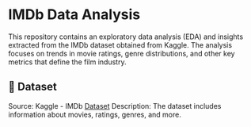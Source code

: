 # IMDb Data Analysis
This repository contains an exploratory data analysis (EDA) and insights extracted from the IMDb dataset obtained from Kaggle. The analysis focuses on trends in movie ratings, genre distributions, and other key metrics that define the film industry.

## 📂 Dataset
Source: Kaggle - IMDb [Dataset](https://www.kaggle.com/datasets/krishnanshverma/imdb-movies-dataset/data)
Description: The dataset includes information about movies, ratings, genres, and more.
